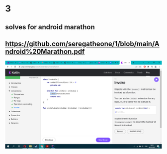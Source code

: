 # 3

## solves for android marathon 
## https://github.com/seregatheone/1/blob/main/Android%20Marathon.pdf

![markdown logo](изображение_2022-03-04_193016.png)
